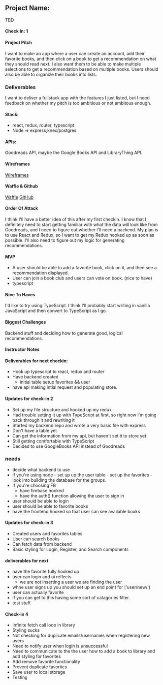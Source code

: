 ## Project Name:
  
 TBD
 
  #### Check In: 1
  
  #### Project Pitch
  
 I want to make an app where a user can create an account, add their favorite books, and then click on a book to get a recommendation 
 on what they should read next. I also want them to be able to make multiple selections to get a recommendation based on multiple books.
 Users should also be able to organize their books into lists.
 
  ### Deliverables
  
 I want to deliver a fullstack app with the features I just listed, but I need feedback on whether my pitch is too ambitious or not ambitous enough.
 
  #### Stack:
 - react, redux, router, typescript 
 - Node => express;knex/postgres
  
  #### APIs:
  
 Goodreads API, maybe the Google Books API and LibraryThing API.
 
  #### Wireframes
  
 [Wireframes](http://imgur.com/a/X8kEk)
 
  #### Waffle & Github
  
 [Waffle](https://waffle.io/tylerjhevia/personal-project)
 [GitHub](https://github.com/tylerjhevia/personal-project)
 
  #### Order Of Attack
  
 I think I'll have a better idea of this after my first checkin. I know that I definitely need to start getting familiar with 
 what the data will look like from Goodreads, and I need to figure out whether I'll need a backend. My plan is to use React and Redux, 
 so I want to get my Redux hooked up as soon as possible. I'll also need to figure out my logic for generating recommendations. 
 
  #### MVP
  
 - A user should be able to add a favorite book, click on it, and then see a recommendation displayed.
 - User can join a book club and users can vote on book. (nice to have)
 - typescript 
 
  #### Nice To Haves
  
 I'd like to try using TypeScript. I think I'll probably start writing in vanilla JavaScript and then convert to TypeScript as I 
 go.
 
  #### Biggest Challenges
  
 Backend stuff and deciding how to generate good, logical recommendations.
 
  #### Instructor Notes
  
  #### Deliverables for next checkin:

  - Hook up typescript to react, redux and router 
  - Have backend created 
      - initial table setup favorites && user 
  - have api making intial request and populating store. 
  
  #### Updates for check-in 2

  - Set up my file structure and hooked up my redux
  - Had trouble setting it up with TypeScript at first, so right now I'm going back through it and rewriting it
  - Started my backend repo and wrote a very basic file with express
  - Don't have a table yet
  - Can get the information from my api, but haven't set it to store yet
  - Still getting comfortable with TypeScript
  - Decided to use GoogleBooks API instead of Goodreads

### needs 

- decide what backend to use 
- if you're using node 
      - set up up the user table 
      - set up the favorites 
      - look into building the database for the groups. 
- If you're choosing FB 
    - have firebase hooked 
    - have the auth() function allowing the user to sign in 
- user should be able to login 
- user should be able to favorite books 
- have the frontend hooked so that user can see available books

#### Updates for check-in 3
- Created users and favorites tables
- User can search books
- Can fetch data from backend 
- Basic styling for Login, Register, and Search components

#### deliverables for next
- have the favorite fully hooked up 
- user can login and ui reflects 
    - we are not inserting a user we are finding the user 
 - whne user signs up you should set up an end point for ('user/new/')
 - user can actually favorite 
 - if you can get to this having some sort of catagories filter.
 - test stuff. 


#### Check-in 4
- Infinite fetch call loop in library
- Styling sucks
- Not checking for duplicate emails/usernames when registering new users
- Need to notify user when login is unsuccessful
- Need to communicate to the the user how to add a book to library and add styling for favorites
- Add remove favorite functionality
- Prevent duplicate favorites
- Save user to local storage
- Testing
